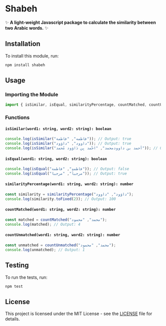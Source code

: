 # Shabeh

✨ **A light-weight Javascript package to calculate the similarity between two Arabic words.** ✨

## Installation

To install this module, run:

```bash
npm install shabeh
```

## Usage

### Importing the Module

```typescript
import { isSimilar, isEqual, similarityPercentage, countMatched, countUnmatched } from 'shabeh';
```

### Functions

#### `isSimilar(word1: string, word2: string): boolean`

```typescript
console.log(isSimilar("فاطمه", "فاطمة")); // Output: true
console.log(isSimilar("داوود", "داؤود")); // Output: true
console.log(isSimilar("أحمد بن داوودمحمد", "احْمد بِن دَاؤود مُحمد")); // Output: true
```

#### `isEqual(word1: string, word2: string): boolean`

```typescript
console.log(isEqual("فاطمه", "فاطمة")); // Output: false
console.log(isEqual("مرحباً", "مرحبا")); // Output: true
```

#### `similarityPercentage(word1: string, word2: string): number`

```typescript
const similarity = similarityPercentage("داؤود", "داوود");
console.log(similarity.toFixed(2)); // Output: 100
```

#### `countMatched(word1: string, word2: string): number`

```typescript
const matched = countMatched("محمد", "محمود");
console.log(matched); // Output: 4
```

#### `countUnmatched(word1: string, word2: string): number`

```typescript
const unmatched = countUnmatched("محمد", "محمود");
console.log(unmatched); // Output: 1
```

## Testing

To run the tests, run:

```bash
npm test
```

## License

This project is licensed under the MIT License - see the [LICENSE](LICENSE) file for details.